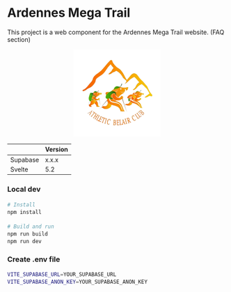 # Ardennes Mega Trail

This project is a web component for the Ardennes Mega Trail website. (FAQ section)

<p align="center">
  <img src="public/amt.png" alt="AMT" width="200"/>
</p>

|          | Version |
| -------- | ------- |
| Supabase | x.x.x   |
| Svelte   | 5.2     |

### Local dev

```bash
# Install
npm install

# Build and run
npm run build
npm run dev
```

### Create .env file

```bash
VITE_SUPABASE_URL=YOUR_SUPABASE_URL
VITE_SUPABASE_ANON_KEY=YOUR_SUPABASE_ANON_KEY
```

